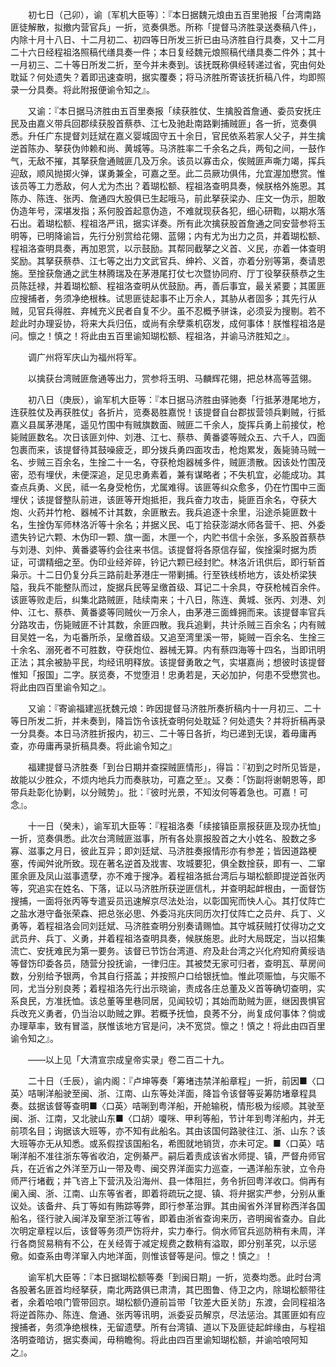 <!-- { "loadSidebar": true } -->
　　初七日（己卯），谕〔军机大臣等〕：『本日据魏元烺由五百里驰报「台湾南路匪徒解散，拟撤内营官兵」一折，览奏俱悉。所称「提督马济胜录送奏稿八件」，内除十月十八日、十二月初二、初四等日所发三折已由马济胜自行具奏，又十二月二十六日经程祖洛照稿代缮具奏一件；本日复经魏元烺照稿代缮具奏二件外；其十一月初三、二十等日所发二折，至今并未奏到。该抚既称俱经转递过省，究由何处耽延？何处遗失？着即迅速查明，据实覆奏；将马济胜所寄该抚折稿八件，均即照录一分具奏。将此附报便谕令知之』。

　　又谕：『本日据马济胜由五百里奏报「续获胜仗、生擒股首詹通、委员安抚庄民及由嘉义带兵回郡续获股首蔡恭、江七及驰赴南路剿捕贼匪」各一折，览奏俱悉。升任广东提督刘廷斌在嘉义婴城固守五十余日，官民依系若家人父子，并生擒逆首陈办、拏获伪帅赖和尚、黄城等。马济胜率二千余名之兵，两旬之间，一鼓作气，无敌不摧，其拏获詹通贼匪几及万余。该员以寡击众，俟贼匪声嘶力竭，挥兵迎敌，顺风抛掷火弹，谋勇兼全，可嘉之至。此二员厥功俱伟，允宜渥加懋赏。惟该员等工力悉敌，何人尤为杰出？着瑚松额、程祖洛查明具奏，候朕格外施恩。其陈办、陈连、张丙、詹通四大股俱已生起哦马，前此拏获梁办、庄文一伪示，胆敢伪造年号，深堪发指；系何股首起意伪造，不难就现获各犯，细心研鞫，以期水落石出。着瑚松额、程祖洛严讯，据实详奏。所有此次擒获股首詹通之同安营参将玉明等，已明降谕旨，先行分别赏给花翎、蓝翎；内有尤为出力之员，并着瑚松额、程祖洛查明具奏，再加恩赏，以示鼓励。其帮同截拏之义首、义民，亦着一体查明奖励。其拏获蔡恭、江七等之出力文武官兵、绅衿、义首，亦着分别等第，奏请恩施。至捦获詹通之武生林腾瑞及在茅港尾打仗七次暨协同府、厅丁役拏获蔡恭之生员陈廷禄，并着瑚松额、程祖洛查明从优鼓励。再，善后事宜，最关紧要；其匿匪应搜捕者，务须净绝根株。试思匪徒起事不止万余人，其胁从者固多；其先行从贼，见官兵得胜、弃械充义民者自复不少。虽不忍概予骈诛，必须妥为搜剔。若不趁此时办理妥协，将来大兵归伍，或尚有余孽乘机窃发，成何事体！朕惟程祖洛是问。懔之！慎之！将此由五百里谕知瑚松额、程祖洛，并谕马济胜知之』。

　　调广州将军庆山为福州将军。

　　以擒获台湾贼匪詹通等出力，赏参将玉明、马麟辉花翎，把总林高等蓝翎。

　　初八日（庚辰），谕军机大臣等：『本日据马济胜由驿驰奏「行抵茅港尾地方，连获胜仗及再获胜仗」各折片，览奏曷胜嘉悦！该提督自台郡拔营领兵剿贼，行抵嘉义县属茅港尾，遥见竹围中有贼旗数面、贼匪二千余人，旋挥兵勇上前接仗，枪毙贼匪数名。次日该匪刘仲、刘港、江七、蔡恭、黄番婆等贼众五、六千人，四面包裹而来，该提督待其鼓噪疲乏，即分拨兵勇四面攻击，枪炮累发，轰毙骑马贼一名、步贼三百余名，生捦二十一名，夺获枪炮器械多件，贼匪溃散。因该处竹围茂密，恐有埋伏，未便深追，足见忠勇素着，兼有谋略者；不失机宜，必能成功。其查点兵勇、义民，祗一名身受枪伤，尤属难得。该匪等纠众愈多，仍在竹围中三面埋伏；该提督整队前进，该匪等开炮抵拒，我兵奋力攻击，毙匪百余名，夺获大炮、火药并竹枪、器械不计其数，余匪散去。我兵追逐十余里，沿途杀毙匪数十名，生捦伪军师林洛沂等十余名；并据义民、屯丁拾获澎湖水师各营千、把、外委遗失钤记六颗、木伪印一颗、旗一面，木匣一个，内贮书信十余张，多系股首蔡恭与刘港、刘仲、黄番婆等约会往来书信。该提督将各原信存留，俟捦渠时据为质证，可谓精细之至。伪印业经斧碎，钤记六颗已经封贮。林洛沂讯供后，即行斩首枭示。十二日仍复分兵三路前赴茅港庄一带剿捕。行至铁线桥地方，该处桥梁狭隘，我兵不能整队而过，旋据兵民等呈缴首级、耳记二十余具，夺获枪械百余件。该匪等败走后，纠集北路贼匪，陆续南来；十八日，陈连、黄城、张丙、刘港、刘仲、江七、蔡恭、黄番婆等同贼伙一万余人，由茅港三面蜂拥而来。该提督率官兵分路攻击，伤毙贼匪不计其数，余匪四散。我兵追剿，共计杀贼三百余名；内有贼目吴姓一名，为屯番所杀，呈缴首级。又追至湾里溪一带，毙贼一百余名、生捦三十余名、溺死者不可胜数，夺获炮位、器械无算。内有蔡四海等十四名，当即讯明正法；其余被胁平民，均经讯明释放。该提督勇敢之气，实堪嘉尚；想彼时该提督惟知「报国」二字。朕览奏，不觉堕泪！忠勇若是，天必加护，何患不受懋赏也。将此由四百里谕令知之』。

　　又谕：『寄谕福建巡抚魏元烺：昨因提督马济胜所奏折稿内十一月初三、二十等日所发二折，并未奏到，降旨饬令该抚查明何处耽延？何处遗失？并将折稿再录一分具奏。本日马济胜折报内，初三、二十等日各折，均已递到无误，着毋庸再查，亦毋庸再录折稿具奏。将此谕令知之』

　　福建提督马济胜奏「到台日期并查探贼匪情形」，得旨：『初到之时所见皆是，故能以少胜众，不烦内地兵力而奏肤功，可嘉之至』。又奏：「饬副将谢朝恩等，即带兵赴彰化协剿，以分贼势」。批：『彼时光景，不知汝何等着急也。可嘉！可念』。

　　十一日（癸未），谕军玑大臣等：『程祖洛奏「续接镇臣禀报获匪及现办抚恤」一折，览奏俱悉。此次台湾贼匪滋事，所有各处禀报股首之大小姓名、股数之多寡、滋事之月日，彼此互异；即刘廷斌、马济胜奏报情形亦有参差；皆因道路梗塞，传闻舛讹所致。现在著名逆首及戕害、攻城要犯，俱全数捦获，即有一、二窜匿余匪及凤山滋事遗孽，亦不难于搜净。着程祖洛抵台湾后与瑚松额即提逆首张丙等，究追实在姓名、下落，证以马济胜所获逆匪信札，并查明起衅根由，一面督饬搜捕，一面将张丙等专遣妥员迅速解京尽法处治，以彰国宪而快人心。其打仗阵亡之盐水港守备张荣森、把总张必思、外委冯兆庆同历次打仗阵亡之员弁、兵丁、义勇等，着程祖洛会同刘廷斌、马济胜查明分别奏请赐恤。其守城获贼打仗得功之文武员弁、兵丁、义勇，并着程祖洛查明具奏，候朕施恩。此时大局既定，当以招集流亡、安抚难民为第一要务。该督已节饬台湾道、府及赴台湾之兴化府知府黄绥诰等督饬印委各员，随营分投抚谕，一律归庄。其被焚无家可归者，查明瓦、草房间数，分别给予银两，令其自行搭盖；并按照户口给银抚恤。惟此项赈恤，与灾赈不同，尤当分别良莠；着程祖洛先行出示晓谕，责成各庄总董及义首等确切查明，实系良民，方准抚恤。该总董等里巷同居，见闻较切；其始而助贼为匪，继因畏惧官兵改充义勇者，仍当治以助贼之罪。若概予抚恤，良莠不分，尚复成何事体？倘或办理草率，致有冒滥，朕惟该地方官是问，决不宽贷。懔之！慎之！将此由四百里谕令知之』。

　　——以上见「大清宣宗成皇帝实录」卷二百二十九。

　　二十日（壬辰），谕内阁：『卢坤等奏「筹堵违禁洋船章程」一折，前因■〈口英〉咭唎洋船驶至闽、浙、江南、山东等处洋面，降旨令该督等妥筹防堵章程具奏。兹据该督等查明■〈口英〉咭唎到粤洋船，开舱输税，情形极为绥顺。其驶至闽、浙、江南，又北驶山东■〈口胡〉嗄咪、甲利等船，节计年到粤洋船内，并无前项名目；询据该大班等，亦不知有此船名。其由该国何路驶往江、浙、山东？该大班等亦无从知悉。或系假捏该国船名，希图就地销货，亦未可定。■〈口英〉咭唎洋船不准往浙东等省收泊，定例綦严。嗣后着责成该省水师提、镇，严督舟师官兵，在近省之外洋至万山一带及粤、闽交界洋面实力巡查，一遇洋船东驶，立令舟师严行堵截；并飞咨上下营汛及沿海州、县一体阻拦，务令折回粤洋收口。倘再有阑入闽、浙、江南、山东等省者，即着将疏玩之提、镇、将弁据实严参，分别从重议处。该备弁、兵丁等如有贿踪等弊，即行参革治罪。其由闽省外洋冒称西洋各国船名，径行驶入闽洋及窜至浙江等省，即着由浙省查询来历，咨明闽省查办。自此次明定章程以后，该督等务须严饬将弁，实力奉行。倘水师官兵巡防稍有未周，洋行各商贸易稍有不公，在关经胥于减定规费之数稍有溢取，即分别革究，以示惩儆。如查系由粤洋窜入内地洋面，则惟该督等是问。懔之！慎之』！

　　谕军机大臣等：『本日据瑚松额等奏「到闽日期」一折，览奏均悉。此时台湾各股著名匪首均经拏获，南北两路俱已肃清，其巴图鲁、侍卫之内，除瑚松额带往者，余着哈哴门管带回京。瑚松额仍遵前旨带「钦差大臣关防」东渡，会同程祖洛将逆首陈办、陈连、詹通、张丙等讯明，派委妥员解京，尽法惩治。其匿匪如有应搜捕者，务须净绝根株，无留遗孽。所有台湾镇、道以下及匪徒起衅缘由，与程祖洛明查暗访，据实奏闻，毋稍瞻徇。将此由四百里谕知瑚松额，并谕哈哴阿知之』。

